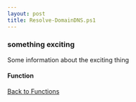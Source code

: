 ```yaml
---
layout: post
title: Resolve-DomainDNS.ps1
---
```


### something exciting

Some information about the exciting thing

#### Function

<script src="https://gist-it.appspot.com/github.com/BanterBoy/scripts-blog/blob/master/PowerShell/functions/dns/Resolve-DomainDNS.ps1"></script>

<a href="/menu/_pages/functions.html">Back to Functions</a>
